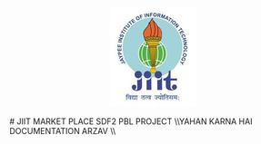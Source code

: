 <p align="center">
  <img src="https://github.com/IshaanRajMishra/JIIT_MARKET_PLACE/blob/master/jiit.jpg" alt="jiit logo"/>
</p>
# JIIT MARKET PLACE
SDF2 PBL PROJECT \\YAHAN KARNA HAI DOCUMENTATION ARZAV  \\
